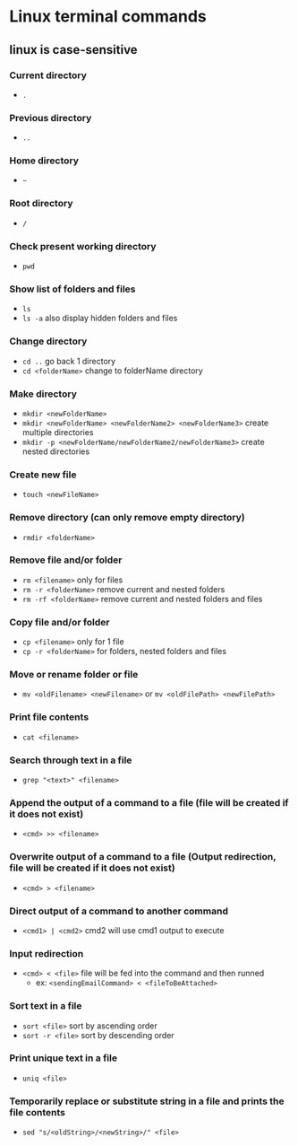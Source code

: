# Linux terminal commands
## linux is case-sensitive
### Current directory
* ```.```
### Previous directory
* ```..```
### Home directory
* ```~```
### Root directory
* ```/```
### Check present working directory
* ```pwd```
### Show list of folders and files
* ```ls```
* ```ls -a``` also display hidden folders and files
### Change directory
* ```cd ..``` go back 1 directory
* ```cd <folderName>``` change to folderName directory
### Make directory
* ```mkdir <newFolderName>```
* ```mkdir <newFolderName> <newFolderName2> <newFolderName3>``` create multiple directories
* ```mkdir -p <newFolderName/newFolderName2/newFolderName3>``` create nested directories
### Create new file
* ```touch <newFileName>```
### Remove directory (can only remove empty directory)
* ```rmdir <folderName>```
### Remove file and/or folder
* ```rm <filename>``` only for files
* ```rm -r <folderName>``` remove current and nested folders
* ```rm -rf <folderName>``` remove current and nested folders and files
### Copy file and/or folder
* ```cp <filename>``` only for 1 file
* ```cp -r <folderName>``` for folders, nested folders and files
### Move or rename folder or file
* ```mv <oldFilename> <newFilename>``` or ```mv <oldFilePath> <newFilePath>```
### Print file contents
* ```cat <filename>```
### Search through text in a file
* ```grep "<text>" <filename>```
### Append the output of a command to a file (file will be created if it does not exist)
* ```<cmd> >> <filename>```
### Overwrite output of a command to a file (Output redirection, file will be created if it does not exist)
* ```<cmd> > <filename>```
### Direct output of a command to another command
* ```<cmd1> | <cmd2>``` cmd2 will use cmd1 output to execute
### Input redirection
* ```<cmd> < <file>``` file will be fed into the command and then runned
  * ex: ```<sendingEmailCommand> < <fileToBeAttached>```
### Sort text in a file
* ```sort <file>``` sort by ascending order
* ```sort -r <file>``` sort by descending order
### Print unique text in a file
* ```uniq <file>```
### Temporarily replace or substitute string in a file and prints the file contents
* ```sed "s/<oldString>/<newString>/" <file>```
